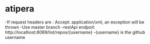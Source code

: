 # atipera

-If request headers are : Accept: application/xml, an exception will be thrown
-Use master branch 
-restApi endpoit: http://localhost:8089/list/repos/{username}
-{username} is the github username 
